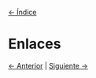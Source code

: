 [<- Índice](InternetOfThings.md)

# Enlaces

[<- Anterior](Codigos%20AES.md) | [Siguiente ->](Codigos%20de%20Control%20PID.md)